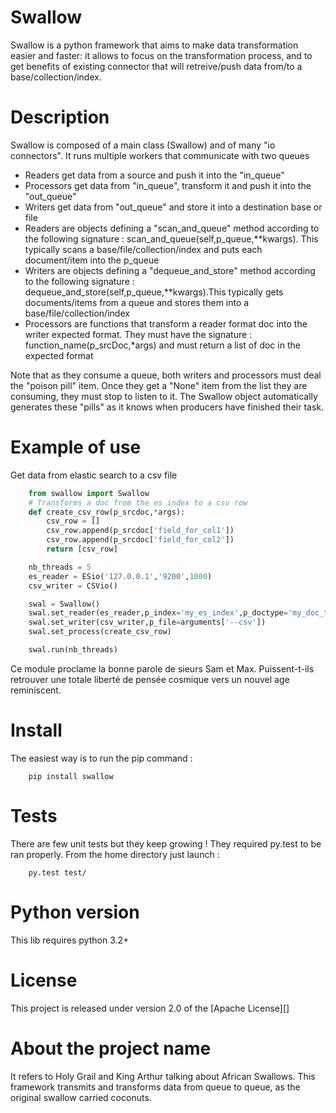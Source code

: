 Swallow
========

Swallow is a python framework that aims to make data transformation easier and faster: it allows to focus on the transformation process, and to get
benefits of existing connector that will retreive/push data from/to a base/collection/index.

# Description
Swallow is composed of a main class (Swallow) and of many "io connectors".
It runs multiple workers that communicate with two queues
* Readers get data from a source and push it into the "in_queue"
* Processors get data from "in_queue", transform it and push it into the "out_queue"
* Writers get data from "out_queue" and store it into a destination base or file
* Readers are objects defining a "scan_and_queue" method according to the following signature : scan_and_queue(self,p_queue,**kwargs). This typically scans a base/file/collection/index and puts each document/item into the p_queue
* Writers are objects defining a "dequeue_and_store" method according to the following signature : dequeue_and_store(self,p_queue,**kwargs).This typically gets documents/items from a queue and stores them into a base/file/collection/index
* Processors are functions that transform a reader format doc into the writer expected format. They must have the signature : function_name(p_srcDoc,*args) and must return a list of doc in the expected format

Note that as they consume a queue, both writers and processors must deal the "poison pill" item. Once they get a "None" item from
the list they are consuming, they must stop to listen to it.
The Swallow object automatically generates these "pills" as it knows when producers have finished their task.

# Example of use
Get data from elastic search to a csv file

```python
    from swallow import Swallow
    # Transforms a doc from the es index to a csv row
    def create_csv_row(p_srcdoc,*args):
        csv_row = []
        csv_row.append(p_srcdoc['field_for_col1'])
        csv_row.append(p_srcdoc['field_for_col2'])
        return [csv_row]

    nb_threads = 5
    es_reader = ESio('127.0.0.1','9200',1000)
    csv_writer = CSVio()

    swal = Swallow()
    swal.set_reader(es_reader,p_index='my_es_index',p_doctype='my_doc_type',p_query={})
    swal.set_writer(csv_writer,p_file=arguments['--csv'])
    swal.set_process(create_csv_row)

    swal.run(nb_threads)
```

Ce module proclame la bonne parole de sieurs Sam et Max. Puissent-t-ils
retrouver une totale liberté de pensée cosmique vers un nouvel age
reminiscent.

# Install

The easiest way is to run the pip command :

```
    pip install swallow
```

# Tests

There are few unit tests but they keep growing !
They required py.test to be ran properly. From the home directory just launch :

```
    py.test test/
```

# Python version
This lib requires python 3.2+

# License

This project is released under version 2.0 of the [Apache License][]

# About the project name

It refers to Holy Grail and King Arthur talking about African Swallows. This framework transmits and transforms data from queue to queue, as the original swallow carried coconuts.

